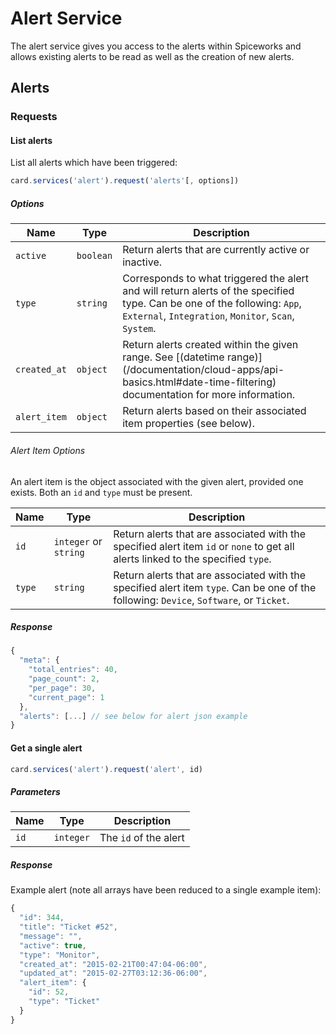 # Alert Service

The alert service gives you access to the alerts within Spiceworks and allows existing alerts to be read as well as the creation of new alerts.

## Alerts

### Requests

#### List alerts

List all alerts which have been triggered:

```js
card.services('alert').request('alerts'[, options])
```

##### Options

Name | Type | Description
-----|------|----------------
`active` | `boolean` | Return alerts that are currently active or inactive.
`type` | `string` | Corresponds to what triggered the alert and will return alerts of the specified type. Can be one of the following: `App`, `External`, `Integration`, `Monitor`, `Scan`, `System`.
`created_at` | `object` | Return alerts created within the given range. See [(datetime range)] (/documentation/cloud-apps/api-basics.html#date-time-filtering) documentation for more information.
`alert_item` | `object` | Return alerts based on their associated item properties (see below).

###### Alert Item Options

An alert item is the object associated with the given alert, provided one exists. Both an `id` and `type` must be present.

Name | Type | Description
-----|------|----------------
`id` | `integer` or `string` | Return alerts that are associated with the specified alert item `id` or `none` to get all alerts linked to the specified `type`.
`type` | `string` | Return alerts that are associated with the specified alert item `type`. Can be one of the following: `Device`, `Software`, or `Ticket`.

##### Response
```js
{
  "meta": {
    "total_entries": 40,
    "page_count": 2,
    "per_page": 30,
    "current_page": 1
  },
  "alerts": [...] // see below for alert json example
}
```

#### Get a single alert

```js
card.services('alert').request('alert', id)
```

##### Parameters

Name | Type | Description
-----|------|--------------
`id` | `integer` | The `id` of the alert

##### Response

Example alert (note all arrays have been reduced to a single example item):

```js
{
  "id": 344,
  "title": "Ticket #52",
  "message": "",
  "active": true,
  "type": "Monitor",
  "created_at": "2015-02-21T00:47:04-06:00",
  "updated_at": "2015-02-27T03:12:36-06:00",
  "alert_item": {
    "id": 52,
    "type": "Ticket"
  }
}
```
